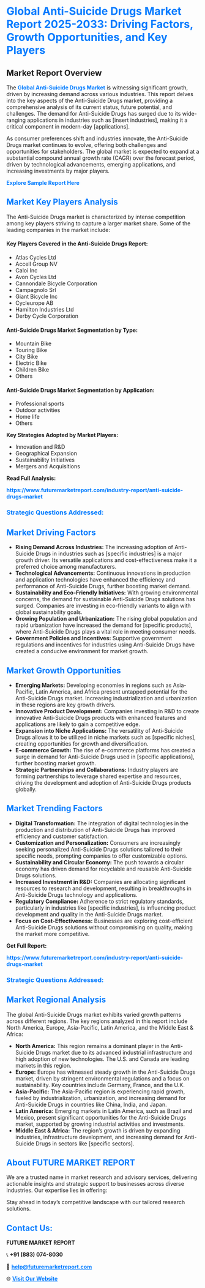 <h1 style="color: #007BFF;">Global Anti-Suicide Drugs Market Report 2025-2033: Driving Factors, Growth Opportunities, and Key Players</h1>

<section id="overview">
<h2>Market Report Overview</h2>
<p>The <a href="https://www.futuremarketreport.com/industry-report/anti-suicide-drugs-market" style="color: #007BFF; text-decoration: none;"><strong>Global Anti-Suicide Drugs Market</strong></a> is witnessing significant growth, driven by increasing demand across various industries. This report delves into the key aspects of the Anti-Suicide Drugs market, providing a comprehensive analysis of its current status, future potential, and challenges. The demand for Anti-Suicide Drugs has surged due to its wide-ranging applications in industries such as [insert industries], making it a critical component in modern-day [applications].</p>
<p>As consumer preferences shift and industries innovate, the Anti-Suicide Drugs market continues to evolve, offering both challenges and opportunities for stakeholders. The global market is expected to expand at a substantial compound annual growth rate (CAGR) over the forecast period, driven by technological advancements, emerging applications, and increasing investments by major players.</p>
</section>

<section id="overview">
<p><a href="https://www.futuremarketreport.com/request-sample/reportId=37502" style="color: #007BFF; text-decoration: none;"><strong>Explore Sample Report Here</strong></a></p>
</section>

<section id="key-players">
<h2 style="color: #007BFF;">Market Key Players Analysis</h2>
<p>The Anti-Suicide Drugs market is characterized by intense competition among key players striving to capture a larger market share. Some of the leading companies in the market include:</p>
<h4>Key Players Covered in the Anti-Suicide Drugs Report:</h4>
<ul><li>Atlas Cycles Ltd</li><li>Accell Group NV</li><li>Caloi Inc</li><li>Avon Cycles Ltd</li><li>Cannondale Bicycle Corporation</li><li>Campagnolo Srl</li><li>Giant Bicycle Inc</li><li>Cycleurope AB</li><li>Hamilton Industries Ltd</li><li>Derby Cycle Corporation</li></ul>
<h4>Anti-Suicide Drugs Market Segmentation by Type:</h4>
<ul><li>Mountain Bike</li><li>Touring Bike</li><li>City Bike</li><li>Electric Bike</li><li>Children Bike</li><li>Others</li></ul>

<h4>Anti-Suicide Drugs Market Segmentation by Application:</h4>
<ul><li>Professional sports</li><li>Outdoor activities</li><li>Home life</li><li>Others</li></ul>
<p><strong>Key Strategies Adopted by Market Players:</strong></p>
<ul>
<li>Innovation and R&D</li>
<li>Geographical Expansion</li>
<li>Sustainability Initiatives</li>
<li>Mergers and Acquisitions</li>
</ul>
</section>

<section>
<p><strong>Read Full Analysis: </strong></p><a href="https://www.futuremarketreport.com/industry-report/anti-suicide-drugs-market" style="color: #007BFF; text-decoration: none;"><strong>https://www.futuremarketreport.com/industry-report/anti-suicide-drugs-market</strong></a>
<h3 style="color: #007BFF;">Strategic Questions Addressed:</h3>
</section>

<section id="driving-factors">
<h2 style="color: #007BFF;">Market Driving Factors</h2>
<ul>
<li><strong>Rising Demand Across Industries:</strong> The increasing adoption of Anti-Suicide Drugs in industries such as [specific industries] is a major growth driver. Its versatile applications and cost-effectiveness make it a preferred choice among manufacturers.</li>
<li><strong>Technological Advancements:</strong> Continuous innovations in production and application technologies have enhanced the efficiency and performance of Anti-Suicide Drugs, further boosting market demand.</li>
<li><strong>Sustainability and Eco-Friendly Initiatives:</strong> With growing environmental concerns, the demand for sustainable Anti-Suicide Drugs solutions has surged. Companies are investing in eco-friendly variants to align with global sustainability goals.</li>
<li><strong>Growing Population and Urbanization:</strong> The rising global population and rapid urbanization have increased the demand for [specific products], where Anti-Suicide Drugs plays a vital role in meeting consumer needs.</li>
<li><strong>Government Policies and Incentives:</strong> Supportive government regulations and incentives for industries using Anti-Suicide Drugs have created a conducive environment for market growth.</li>
</ul>
</section>

<section id="growth-opportunities">
<h2 style="color: #007BFF;">Market Growth Opportunities</h2>
<ul>
<li><strong>Emerging Markets:</strong> Developing economies in regions such as Asia-Pacific, Latin America, and Africa present untapped potential for the Anti-Suicide Drugs market. Increasing industrialization and urbanization in these regions are key growth drivers.</li>
<li><strong>Innovative Product Development:</strong> Companies investing in R&D to create innovative Anti-Suicide Drugs products with enhanced features and applications are likely to gain a competitive edge.</li>
<li><strong>Expansion into Niche Applications:</strong> The versatility of Anti-Suicide Drugs allows it to be utilized in niche markets such as [specific niches], creating opportunities for growth and diversification.</li>
<li><strong>E-commerce Growth:</strong> The rise of e-commerce platforms has created a surge in demand for Anti-Suicide Drugs used in [specific applications], further boosting market growth.</li>
<li><strong>Strategic Partnerships and Collaborations:</strong> Industry players are forming partnerships to leverage shared expertise and resources, driving the development and adoption of Anti-Suicide Drugs products globally.</li>
</ul>
</section>

<section id="trending-factors">
<h2 style="color: #007BFF;">Market Trending Factors</h2>
<ul>
<li><strong>Digital Transformation:</strong> The integration of digital technologies in the production and distribution of Anti-Suicide Drugs has improved efficiency and customer satisfaction.</li>
<li><strong>Customization and Personalization:</strong> Consumers are increasingly seeking personalized Anti-Suicide Drugs solutions tailored to their specific needs, prompting companies to offer customizable options.</li>
<li><strong>Sustainability and Circular Economy:</strong> The push towards a circular economy has driven demand for recyclable and reusable Anti-Suicide Drugs solutions.</li>
<li><strong>Increased Investment in R&D:</strong> Companies are allocating significant resources to research and development, resulting in breakthroughs in Anti-Suicide Drugs technology and applications.</li>
<li><strong>Regulatory Compliance:</strong> Adherence to strict regulatory standards, particularly in industries like [specific industries], is influencing product development and quality in the Anti-Suicide Drugs market.</li>
<li><strong>Focus on Cost-Effectiveness:</strong> Businesses are exploring cost-efficient Anti-Suicide Drugs solutions without compromising on quality, making the market more competitive.</li>
</ul>
</section>

<section>
<p><strong>Get Full Report: </strong></p><a href="https://www.futuremarketreport.com/industry-report/anti-suicide-drugs-market" style="color: #007BFF; text-decoration: none;"><strong>https://www.futuremarketreport.com/industry-report/anti-suicide-drugs-market</strong></a>
<h3 style="color: #007BFF;">Strategic Questions Addressed:</h3>
</section>


<section id="regional-analysis">
<h2 style="color: #007BFF;">Market Regional Analysis</h2>
<p>The global Anti-Suicide Drugs market exhibits varied growth patterns across different regions. The key regions analyzed in this report include North America, Europe, Asia-Pacific, Latin America, and the Middle East & Africa:</p>
<ul>
<li><strong>North America:</strong> This region remains a dominant player in the Anti-Suicide Drugs market due to its advanced industrial infrastructure and high adoption of new technologies. The U.S. and Canada are leading markets in this region.</li>
<li><strong>Europe:</strong> Europe has witnessed steady growth in the Anti-Suicide Drugs market, driven by stringent environmental regulations and a focus on sustainability. Key countries include Germany, France, and the U.K.</li>
<li><strong>Asia-Pacific:</strong> The Asia-Pacific region is experiencing rapid growth, fueled by industrialization, urbanization, and increasing demand for Anti-Suicide Drugs in countries like China, India, and Japan.</li>
<li><strong>Latin America:</strong> Emerging markets in Latin America, such as Brazil and Mexico, present significant opportunities for the Anti-Suicide Drugs market, supported by growing industrial activities and investments.</li>
<li><strong>Middle East & Africa:</strong> The region’s growth is driven by expanding industries, infrastructure development, and increasing demand for Anti-Suicide Drugs in sectors like [specific sectors].</li>
</ul>
</section>

<footer>
<h2 style="color: #007BFF;">About FUTURE MARKET REPORT</h2>
<p>We are a trusted name in market research and advisory services, delivering actionable insights and strategic support to businesses across diverse industries. Our expertise lies in offering:</p>

<p>Stay ahead in today’s competitive landscape with our tailored research solutions.</p>

<h2 style="color: #007BFF;">Contact Us:</h2>
<p><strong>FUTURE MARKET REPORT</strong></p>
<p>📞 <strong>+91 (883) 074-8030</strong></p>
<p>📧 <strong><a href="mailto:help@futuremarketreport.com" style="color: #007BFF;">help@futuremarketreport.com</a></strong></p>
<p>🌐 <strong><a href="https://www.futuremarketreport.com/" style="color: #007BFF;">Visit Our Website</a></strong></p>
</footer>